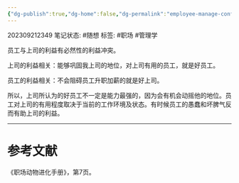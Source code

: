 ```yaml
---
{"dg-publish":true,"dg-home":false,"dg-permalink":"employee-manage-conflicts-of-interests","permalink":"/employee-manage-conflicts-of-interests/","dgPassFrontmatter":true}
---
```


202309212349
笔记状态: #随想
标签: #职场 #管理学

员工与上司的利益有必然性的利益冲突。

上司的利益相关：能够巩固我上司的地位，对上司有用的员工，就是好员工。

员工的利益相关：不会阻碍员工升职加薪的就是好上司。

所以，上司所认为的好员工不一定是能力最强的，因为会有机会动摇他的地位。员工对上司的有用程度取决于当前的工作环境及状态。有时候员工的愚蠢和坏脾气反而有助上司的利益。

---
# 参考文献

《职场动物进化手册》，第7页。